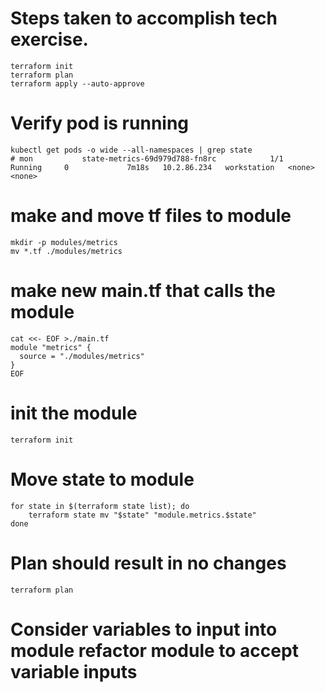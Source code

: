 # Steps taken to accomplish tech exercise.

```
terraform init
terraform plan
terraform apply --auto-approve
```

# Verify pod is running
```
kubectl get pods -o wide --all-namespaces | grep state 
# mon           state-metrics-69d979d788-fn8rc            1/1     Running     0             7m18s   10.2.86.234   workstation   <none>           <none>
```

# make and move tf files to module
```
mkdir -p modules/metrics
mv *.tf ./modules/metrics
```

# make new main.tf that calls the module
```
cat <<- EOF >./main.tf
module "metrics" {
  source = "./modules/metrics"
}
EOF
```

# init the module
```
terraform init
```

# Move state to module
```
for state in $(terraform state list); do
    terraform state mv "$state" "module.metrics.$state"
done
```

# Plan should result in no changes
```
terraform plan
```

# Consider variables to input into module refactor module to accept variable inputs